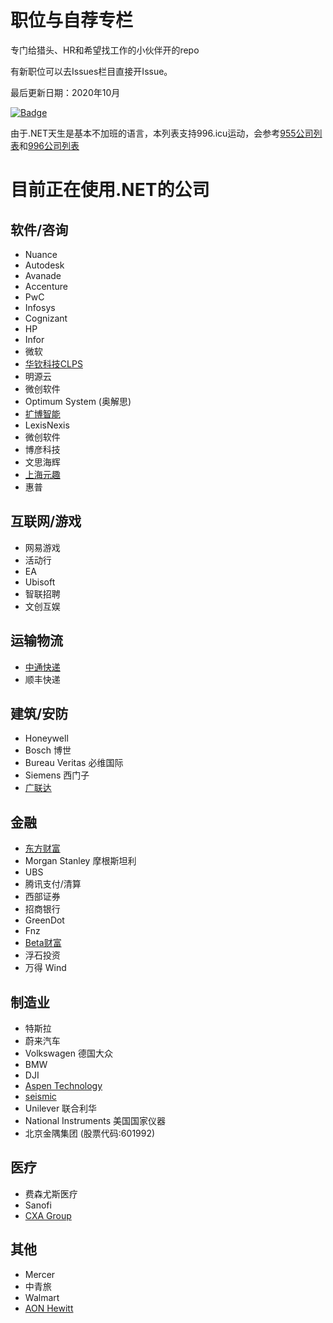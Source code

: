 # 职位与自荐专栏
专门给猎头、HR和希望找工作的小伙伴开的repo

有新职位可以去Issues栏目直接开Issue。

最后更新日期：2020年10月

[![Badge](https://img.shields.io/badge/link-996.icu-red.svg)](https://996.icu/#/en_US)

由于.NET天生是基本不加班的语言，本列表支持996.icu运动，会参考[955公司列表](https://github.com/formulahendry/955.WLB)和[996公司列表](https://github.com/996icu/996.ICU)

# 目前正在使用.NET的公司 
## 软件/咨询
- Nuance
- Autodesk
- Avanade
- Accenture
- PwC
- Infosys
- Cognizant
- HP
- Infor
- 微软
- [华钦科技CLPS](http://www.clps.com.cn/)
- 明源云
- 微创软件
- Optimum System (奥解思)
- [扩博智能](https://www.clobotics.com/)
- LexisNexis
- 微创软件
- 博彦科技
- 文思海辉
- [上海元趣](http://www.yuanqutech.com/)
- 惠普

## 互联网/游戏
- 网易游戏
- 活动行
- EA
- Ubisoft
- 智联招聘
- 文创互娱

## 运输物流
- [中通快递](http://www.zto.com)
- 顺丰快递

## 建筑/安防
- Honeywell
- Bosch 博世
- Bureau Veritas 必维国际
- Siemens 西门子
- [广联达](https://www.glodon.com/)

## 金融
- [东方财富](https://www.eastmoney.com)
- Morgan Stanley 摩根斯坦利
- UBS
- 腾讯支付/清算
- 西部证券 
- 招商银行
- GreenDot
- Fnz
- [Beta财富](http://www.betawm.com)
- 浮石投资
- 万得 Wind

## 制造业 
- 特斯拉
- 蔚来汽车
- Volkswagen 德国大众
- BMW
- DJI
- [Aspen Technology](https://www.aspentech.com/)
- [seismic](https://seismic.com/)
- Unilever 联合利华
- National Instruments 美国国家仪器
- 北京金隅集团 (股票代码:601992)

## 医疗
- 费森尤斯医疗
- Sanofi
- [CXA Group](https://www.linkedin.com/company/cxagroup) 

## 其他
- Mercer
- 中青旅
- Walmart
- [AON Hewitt](http://www.aon.com)

